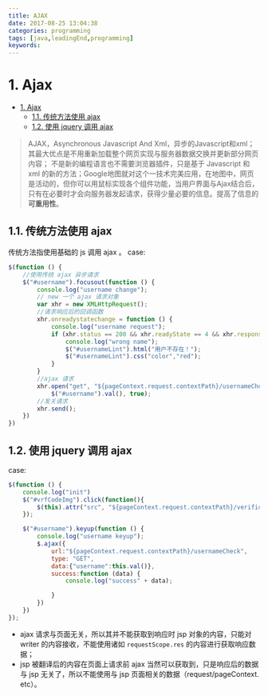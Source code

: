 ```yaml
---
title: AJAX
date: 2017-08-25 13:04:38
categories: programming
tags: [java,leadingEnd,programming]
keywords:
---
```


# 1. Ajax
<!-- TOC -->

- [1. Ajax](#1-ajax)
  - [1.1. 传统方法使用 ajax](#11-%e4%bc%a0%e7%bb%9f%e6%96%b9%e6%b3%95%e4%bd%bf%e7%94%a8-ajax)
  - [1.2. 使用 jquery 调用 ajax](#12-%e4%bd%bf%e7%94%a8-jquery-%e8%b0%83%e7%94%a8-ajax)

<!-- /TOC -->
> AJAX，Asynchronous Javascript And Xml，异步的Javascript和xml；
> 其最大优点是不用重新加载整个网页实现与服务器数据交换并更新部分网页内容；
> 不是新的编程语言也不需要浏览器插件，只是基于 Javascript 和 xml 的新的方法；Google地图就对这个一技术完美应用，在地图中，网页是活动的，但你可以用鼠标实现各个组件功能，当用户界面与Ajax结合后，只有在必要时才会向服务器发起请求，获得少量必要的信息。提高了信息的**可重用性**。

## 1.1. 传统方法使用 ajax

传统方法指使用基础的 js 调用 ajax 。
case:

```js
$(function () {
    //使用传统 ajax 异步请求
    $("#username").focusout(function () {
        console.log("username change");
        // new 一个 ajax 请求对象
        var xhr = new XMLHttpRequest();
        //请求响应后的回调函数
        xhr.onreadystatechange = function () {
            console.log("username request");
            if (xhr.status == 200 && xhr.readyState == 4 && xhr.responseText=="false") {
                console.log("wrong name");
                $("#usernameLint").html("用户不存在！");
                $("#usernameLint").css("color","red");
            }
        }
        //ajax 请求
        xhr.open("get", "${pageContext.request.contextPath}/usernameCheck?username=" +
            $("#username").val(), true);
        //发关请求
        xhr.send();
    })
})
```

## 1.2. 使用 jquery 调用 ajax

case:

```js
$(function () {
    console.log("init")
    $("#vrfCodeImg").click(function(){
        $(this).attr("src", "${pageContext.request.contextPath}/verification_code_img?"+ new Date().getTime())
    });

    $("#username").keyup(function () {
        console.log("username keyup");
        $.ajax({
            url:"${pageContext.request.contextPath}/usernameCheck",
            type: "GET",
            data:{"username":this.val()},
            success:function (data) {
                console.log("success" + data);

            }
        })
    })
});
```

- ajax 请求与页面无关，所以其并不能获取到响应时 jsp 对象的内容，只能对 writer 的内容接收，不能使用诸如 `requestScope.res` 的内容进行获取响应数据；
- jsp 被翻译后的内容在页面上请求前 ajax 当然可以获取到，只是响应后的数据与 jsp 无关了，所以不能使用与 jsp 页面相关的数据（request/pageContext. etc）。
